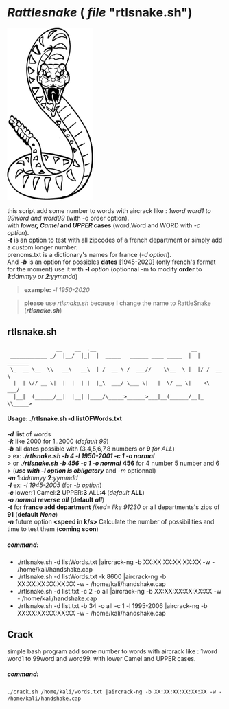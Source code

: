 # _Rattlesnake_ ( _file_ "rtlsnake.sh")


   <img src="rattle.jpg" width="200" height="400" />

this script add some number to words with aircrack like : _1word word1 to 99word and word99_ (with -o order option).  
with **_lower, Camel_ and _UPPER_ cases** (word,Word and WORD with _-c option_).  
**_-t_** is an option to test with all zipcodes of a french department or simply add a custom longer number.  
prenoms.txt is a dictionary's names for france (_-d option_).  
And **_-b_** is an option for possibles **dates** [1945-2020] (only french's format for the moment) use it with  **-l** _option_ 
(optionnal -m to modify **order** to _**1**:ddmmyy or **2**:yymmdd_)    

> **example:** -_l 1950-2020_

> **please** use _rtlsnake.sh_ because I change the name to RattleSnake (**_rtlsnake.sh_**)
    
## rtlsnake.sh

                    __    __  .__                               __           
     ____________ _/  |__/  |_|  |  _____   ______ ____ _____  |  | _______  
     \_  __ \__  \\   __\   __\  | /  __ \ /  ___//    \\__  \ |  |/ /  __ \  
      |  | \// __ \|  |  |  | |  |_\  ___/ \___ \|   |  \/ __ \|    <\  ___/  
      |__|  (______/__|  |__| |____/\_____>______>___|__(______/__|_ \\_____>
      
  #### Usage: ./rtlsnake.sh -d listOFWords.txt <options>                                 
  ***-d*** _<dictionnary>_ **list** of words  
  ***-k*** **<numbers to add>** like 2000 for 1..2000 (_default 99_)   
  ***-b*** **<dates>** all dates possible with (3,4,5,6,7,8 numbers or **9** _for ALL_)   
     > ex: **_./rtlsnake.sh -b 4 -l 1950-2001 -c 1 -o normal_**  
     > or **_./rtlsnake.sh -b 456 -c 1 -o normal_** **456** for 4 number 5 number and 6    
     > (**_use with -l option is obligatory_** and _-m_ optionnal)   
  ***-m*** **<mode dates>** **1**:_ddmmyy_ **2**:_yymmdd_  
  ***-l*** **<laps>** ex: _-l 1945-2005_ (for _-b option_)  
  ***-c*** <case> lower:**1** Camel:**2** UPPER:**3** ALL:**4** (_default_ **ALL**)                                       
  ***-o*** **<order>** **_normal_** <or> **_reverse_** <or> **_all_** (**default** **_all_**)                                      
  ***-t*** for **france add department** _fixed= like 91230_ or all departments's zips of **91** (**default** **_None_**)  
  ***-n*** future option **<speed in k/s>** Calculate the number of possibilities and time to test them (**coming soon**)  
    
   ##### command:
        
  * ./rtlsnake.sh -d listWords.txt |aircrack-ng -b XX:XX:XX:XX:XX:XX -w - /home/kali/handshake.cap <for all possibilities>
  * ./rtlsnake.sh -d listWords.txt -k 8600 |aircrack-ng -b XX:XX:XX:XX:XX:XX -w - /home/kali/handshake.cap
  * ./rtlsnake.sh -d list.txt -c 2 -o all |aircrack-ng -b XX:XX:XX:XX:XX:XX -w - /home/kali/handshake.cap
  * ./rtlsnake.sh -d list.txt -b 34 -o all -c 1 -l 1995-2006 |aircrack-ng -b XX:XX:XX:XX:XX:XX -w - /home/kali/handshake.cap
        
## Crack
simple bash program add some number to words with aircrack like : 1word word1 to 99word and word99.
with lower Camel and UPPER cases.
##### command: 
    ./crack.sh /home/kali/words.txt |aircrack-ng -b XX:XX:XX:XX:XX:XX -w - /home/kali/handshake.cap

